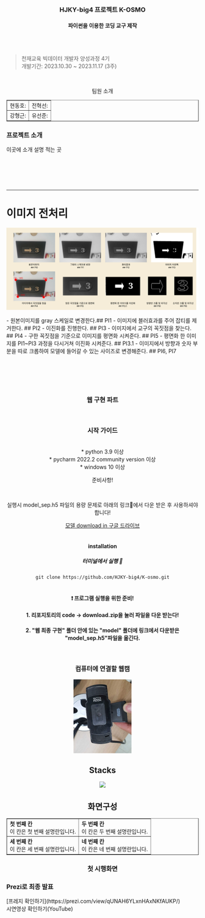 <h3 align="center"> HJKY-big4 프로젝트 K-OSMO </h3>
<h4 align="center"> 파이썬을 이용한 코딩 교구 제작 </h4>
<br><br>

> 천재교육 빅데이터 개발자 양성과정 4기 <br>
> 개발기간: 2023.10.30 ~ 2023.11.17 (3주)

<br>
<div align="center">
  <p> 팀원 소개 </p>
  <table border="1">
    <tr>
      <td>현동호: </td>
      <td>전혁선: </td>
    </tr>
    <tr>
      <td>강형근: </td>
      <td>유선준: </td>
    </tr>
  </table> 
</div>

<div>
  <h3> 프로젝트 소개 </h3>
  <p> 이곳에 소개 설명 적는 곳 </p>
</div>

<br><br><br><br>

----
# 이미지 전처리
<p align="center">
  <img src="img_data/image/전처리 전체.png" weight = "500">
</p>
 - 원본이미지를 gray 스케일로 변경한다.## PI1
 - 이미지에 블러효과를 주어 잡티를 제거한다. ## PI2
 - 이진화를 진행한다. ## PI3
 - 이미지에서 교구의 꼭짓점을 찾는다. ## PI4
 - 구한 꼭짓점을 기준으로 이미지를 평면화 시켜준다. ## PI5
 - 평면화 한 이미지를 PI1~PI3 과정을 다시거쳐 이진화 시켜준다. ## PI3.1 
 - 이미지에서 방향과 숫자 부분을 따로 크롭하여 모델에 들어갈 수 있는 사이즈로 변경해준다. ## PI6, PI7


<br><br><br><br>
<h3 align="center"> 웹 구현 파트 </h3>
<br>

<div align="center">
  <h3> 시작 가이드 </h3>
  <br>
  * python 3.9 이상 <br>
  * pycharm 2022.2 community version 이상 <br>
  * windows 10 이상 <br>

  <p> 준비사항! </p>
  <br>
  <p> 실행시 model_sep.h5 파일의 용량 문제로 아래의 링크🔽에서 다운 받은 후 사용하셔야 합니다! </p>
  <div>
    <a href="https://drive.google.com/file/d/1TLBhdzT16R-N0e9M8J_2Npd6r9jqZqGj/view?usp=drive_link"> 모델 download in 구글 드라이브 </a>
  </div>
  <br>
  
  <h4> installation </h4> 
  <h5> 터미널에서 실행 🔽 </h5>
  <code>git clone https://github.com/HJKY-big4/K-osmo.git</code>
</div>

<div>

  <br>

  <h4 align="center"> ❗️ 프로그램 실행을 위한 준비!  </h4>
  <h4 align="center"> 1. 리포지토리의 code -> download.zip을 눌러 파일을 다운 받는다! </h4>
  <h4 align="center"> 2. "웹 최종 구현" 폴더 안에 있는 "model" 폴더에 링크에서 다운받은 "model_sep.h5"파일을 옮긴다. </h4>
  <br>

  <div align="center"> 
    <h3> 컴퓨터에 연결할 웹캠 </h3>
    <img src="웹 구현 최종/이미지파일/camera.jpg" width="30%" heigt="30%" alt="필요한_카메라">
  </div>

  
</div>

<div align="center">
  <h2> Stacks </h2>
  <div>
    <img src="https://img.shields.io/badge/Python-3776AB?style=flat&logo=Python&logoColor=white"/>
    

  </div>
</div>

<div align="center">
  <h2> 화면구성 </h2>
  <table border="1">
    <tr>
      <td>
        <strong>첫 번째 칸</strong><br>
        이 칸은 첫 번째 설명란입니다.
      </td>
      <td>
        <strong>두 번째 칸</strong><br>
        이 칸은 두 번째 설명란입니다.
      </td>
    </tr>
    <tr>
      <td>
        <strong>세 번째 칸</strong><br>
        이 칸은 세 번째 설명란입니다.
      </td>
      <td>
        <strong>네 번째 칸</strong><br>
        이 칸은 네 번째 설명란입니다.
      </td>
    </tr>
  </table>
</div>


<h3 align="center"> 첫 시행화면 </h3>

<div>
  <h3> Prezi로 최종 발표 </h3>
  [프레지 확인하기](https://prezi.com/view/qUNAH6YLxnHAxNKfAUKP/)
  <br>
  <a style="color: inherit; text-decoration: none;" href="https://youtu.be/IRs1-0oI75o"> 시연영상 확인하기(YouTube) </a>
</div>
